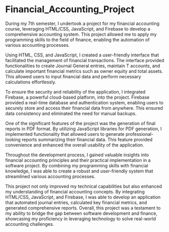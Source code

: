 # Financial_Accounting_Project
During my 7th semester, I undertook a project for my financial accounting course, leveraging HTML/CSS, JavaScript, and Firebase to develop a comprehensive accounting system. This project allowed me to apply my programming skills to the field of finance, enabling the automation of various accounting processes.

Using HTML, CSS, and JavaScript, I created a user-friendly interface that facilitated the management of financial transactions. The interface provided functionalities to create Journal General entries, maintain T accounts, and calculate important financial metrics such as owner equity and total assets. This allowed users to input financial data and perform necessary calculations effortlessly.

To ensure the security and reliability of the application, I integrated Firebase, a powerful cloud-based platform, into the project. Firebase provided a real-time database and authentication system, enabling users to securely store and access their financial data from anywhere. This ensured data consistency and eliminated the need for manual backups.

One of the significant features of the project was the generation of final reports in PDF format. By utilizing JavaScript libraries for PDF generation, I implemented functionality that allowed users to generate professional-looking reports summarizing their financial data. This feature provided convenience and enhanced the overall usability of the application.

Throughout the development process, I gained valuable insights into financial accounting principles and their practical implementation in a software project. By combining my programming skills with financial knowledge, I was able to create a robust and user-friendly system that streamlined various accounting processes.

This project not only improved my technical capabilities but also enhanced my understanding of financial accounting concepts. By integrating HTML/CSS, JavaScript, and Firebase, I was able to develop an application that automated journal entries, calculated key financial metrics, and generated comprehensive reports. Overall, this project was a testament to my ability to bridge the gap between software development and finance, showcasing my proficiency in leveraging technology to solve real-world accounting challenges.
